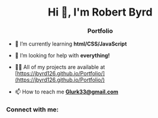 <h1 align="center">Hi 👋, I'm Robert Byrd</h1>
<h3 align="center">Portfolio</h3>

- 🌱 I’m currently learning **html/CSS/JavaScript**

- 🤝 I’m looking for help with **everything!**

- 👨‍💻 All of my projects are available at [https://jbyrd126.github.io/Portfolio/](https://jbyrd126.github.io/Portfolio/)

- 📫 How to reach me **Glurk33@gmail.com**

<h3 align="left">Connect with me:</h3>
<p align="left">
</p>
